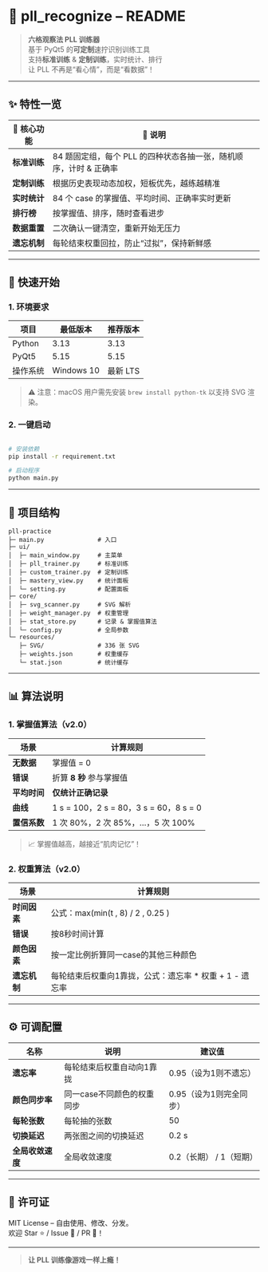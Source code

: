 # 🎲 pll_recognize – README

> **六格观察法 PLL 训练器**  
> 基于 PyQt5 的**可定制**速拧识别训练工具  
> 支持**标准训练** & **定制训练**，实时统计、排行  
> 让 PLL 不再是“看心情”，而是“看数据”！

---

## ✨ 特性一览

| 🎯 核心功能 | 📝 说明 |
|-------------|--------|
| **标准训练** | 84 题固定组，每个 PLL 的四种状态各抽一张，随机顺序，计时 & 正确率 |
| **定制训练** | 根据历史表现动态加权，短板优先，越练越精准 |
| **实时统计** | 84 个 case 的掌握值、平均时间、正确率实时更新 |
| **排行榜**   | 按掌握值、排序，随时查看进步 |
| **数据重置** | 二次确认一键清空，重新开始无压力 |
| **遗忘机制** | 每轮结束权重回拉，防止“过拟”，保持新鲜感 |

---

## 🚀 快速开始

### 1. 环境要求

| 项目 | 最低版本                                    | 推荐版本 |
|------|-----------------------------------------|----------|
| Python | 3.13                                    | 3.13 |
| PyQt5 | 5.15                                    | 5.15 |
| 操作系统 | Windows 10  | 最新 LTS |

> ⚠️ 注意：macOS 用户需先安装 `brew install python-tk` 以支持 SVG 渲染。

### 2. 一键启动

```bash

# 安装依赖
pip install -r requirement.txt

# 启动程序
python main.py
```

---

## 📁 项目结构

```
pll-practice
├─ main.py               # 入口
├─ ui/
│  ├─ main_window.py     # 主菜单
│  ├─ pll_trainer.py     # 标准训练
│  ├─ custom_trainer.py  # 定制训练
│  ├─ mastery_view.py    # 统计面板
│  └─ setting.py         # 配置面板
├─ core/
│  ├─ svg_scanner.py     # SVG 解析
│  ├─ weight_manager.py  # 权重管理
│  ├─ stat_store.py      # 记录 & 掌握值算法
│  └─ config.py          # 全局参数
└─ resources/
   ├─ SVG/               # 336 张 SVG
   ├─ weights.json       # 权重缓存
   └─ stat.json          # 统计缓存
```

---

## 📊 算法说明

### 1. 掌握值算法（v2.0）

| 场景 | 计算规则                                |
|------|-------------------------------------|
| **无数据** | 掌握值 = 0                             |
| **错误** | 折算 **8 秒** 参与掌握值                    |
| **平均时间** | **仅统计正确记录**                         |
| **曲线** | 1 s = 100，2 s = 80，3 s = 60，8 s = 0 |
| **置信系数** | 1 次 80%，2 次 85%，…，5 次 100%          |

> 📈 掌握值越高，越接近“肌肉记忆”！

### 2. 权重算法（v2.0）

| 场景 | 计算规则 |
|------|----------|
| **时间因素** | 公式：max(min(t , 8) / 2 , 0.25 )  |
| **错误** | 按8秒时间计算 |
| **颜色因素** | 按一定比例折算同一case的其他三种颜色 |
| **遗忘机制** | 每轮结束后权重向1靠拢，公式：遗忘率 * 权重 + 1 - 遗忘率 |

---

## ⚙️ 可调配置

| 名称 | 说明 | 建议值 |
|------|------|--------|
| **遗忘率** | 每轮结束后权重自动向1靠拢 | 0.95（设为1则不遗忘） |
| **颜色同步率** | 同一case不同颜色的权重同步 | 0.95（设为1则完全同步） |
| **每轮张数** | 每轮抽的张数 | 50 |
| **切换延迟** | 两张图之间的切换延迟 | 0.2 s |
| **全局收敛速度** | 全局收敛速度 | 0.2（长期） / 1（短期） |

---

## 📜 许可证

MIT License – 自由使用、修改、分发。  
欢迎 Star ⭐ / Issue 🐛 / PR 🚀！

---

> **让 PLL 训练像游戏一样上瘾！**
